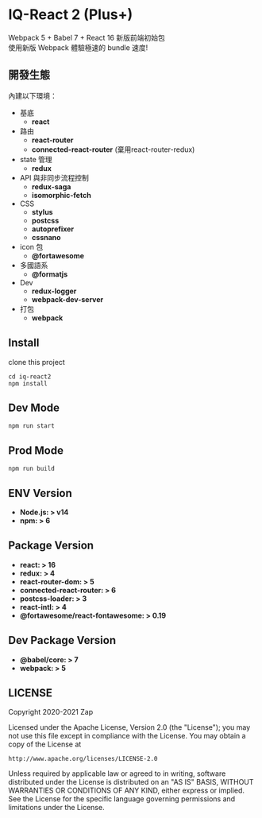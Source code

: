 # IQ-React 2 (Plus+)

Webpack 5 + Babel 7 + React 16 新版前端初始包  
使用新版 Webpack 體驗極速的 bundle 速度!

## 開發生態

內建以下環境：

* 基底
    * **react**
* 路由
    * **react-router**
    * **connected-react-router**  (棄用react-router-redux)
* state 管理
    * **redux**
* API 與非同步流程控制
    * **redux-saga**
    * **isomorphic-fetch**
* CSS 
    * **stylus**
    * **postcss**
    * **autoprefixer**
    * **cssnano**
* icon 包
    * **@fortawesome**
* 多國語系
    * **@formatjs**
* Dev
    * **redux-logger**
    * **webpack-dev-server**
* 打包
    * **webpack**


## Install

clone this project

```
cd iq-react2
npm install
```

## Dev Mode

```
npm run start
```

## Prod Mode

```
npm run build
```

## ENV Version

* **Node.js: > v14** 
* **npm: > 6**


## Package Version

* **react: > 16**
* **redux: > 4** 
* **react-router-dom: > 5** 
* **connected-react-router: > 6**
* **postcss-loader: > 3**
* **react-intl: > 4**
* **@fortawesome/react-fontawesome: > 0.19**

## Dev Package Version

* **@babel/core: > 7**
* **webpack: > 5**

## LICENSE

Copyright 2020-2021 Zap

Licensed under the Apache License, Version 2.0 (the "License");
you may not use this file except in compliance with the License.
You may obtain a copy of the License at

    http://www.apache.org/licenses/LICENSE-2.0

Unless required by applicable law or agreed to in writing, software
distributed under the License is distributed on an "AS IS" BASIS,
WITHOUT WARRANTIES OR CONDITIONS OF ANY KIND, either express or implied.
See the License for the specific language governing permissions and
limitations under the License.   
